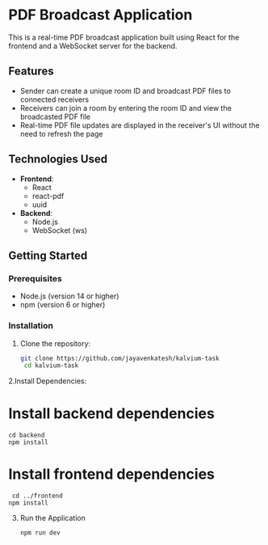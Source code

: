 # PDF Broadcast Application

This is a real-time PDF broadcast application built using React for the frontend and a WebSocket server for the backend.

## Features

- Sender can create a unique room ID and broadcast PDF files to connected receivers
- Receivers can join a room by entering the room ID and view the broadcasted PDF file
- Real-time PDF file updates are displayed in the receiver's UI without the need to refresh the page

## Technologies Used

- **Frontend**:
  - React
  - react-pdf
  - uuid
- **Backend**:
  - Node.js
  - WebSocket (ws)

## Getting Started

### Prerequisites

- Node.js (version 14 or higher)
- npm (version 6 or higher)

### Installation

1. Clone the repository:

   ```bash
   git clone https://github.com/jayavenkatesh/kalvium-task
    cd kalvium-task
2.Install Dependencies:
    
# Install backend dependencies
    cd backend
    npm install
  # Install frontend dependencies
  
     cd ../frontend
    npm install

3. Run the Application
    ```bash
    npm run dev


  
